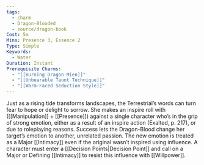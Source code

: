 ```yaml
---
tags:
  - charm
  - Dragon-Blooded
  - source/dragon-book
Cost: 5m
Mins: Presence 3, Essence 2
Type: Simple
Keywords:
  - Water
Duration: Instant
Prerequisite Charms:
  - "[[Burning Dragon Mien]]"
  - "[[Unbearable Taunt Technique]]"
  - "[[Warm-Faced Seduction Style]]"
---
```

Just as a rising tide transforms landscapes, the Terrestrial’s words can turn fear to hope or delight to sorrow. She makes an inspire roll with ([[Manipulation]] + [[Presence]]) against a single character who’s in the grip of strong emotion, either as a result of an inspire action (Exalted, p. 217), or due to roleplaying reasons. Success lets the Dragon-Blood change her target’s emotion to another, unrelated passion. The new emotion is treated as a Major [[Intimacy]] even if the original wasn’t inspired using influence. A character must enter a [[Decision Points|Decision Point]] and call on a Major or Defining [[Intimacy]] to resist this influence with [[Willpower]].